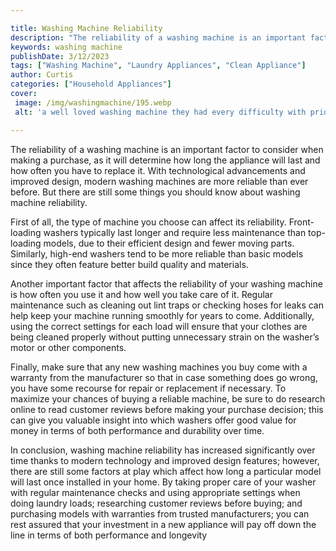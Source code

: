 ```yaml
---

title: Washing Machine Reliability
description: "The reliability of a washing machine is an important factor to consider when making a purchase, as it will determine how long the ...lets find out"
keywords: washing machine
publishDate: 3/12/2023
tags: ["Washing Machine", "Laundry Appliances", "Clean Appliance"]
author: Curtis
categories: ["Household Appliances"]
cover: 
 image: /img/washingmachine/195.webp
 alt: 'a well loved washing machine they had every difficulty with prior'

---
```


The reliability of a washing machine is an important factor to consider when making a purchase, as it will determine how long the appliance will last and how often you have to replace it. With technological advancements and improved design, modern washing machines are more reliable than ever before. But there are still some things you should know about washing machine reliability.

First of all, the type of machine you choose can affect its reliability. Front-loading washers typically last longer and require less maintenance than top-loading models, due to their efficient design and fewer moving parts. Similarly, high-end washers tend to be more reliable than basic models since they often feature better build quality and materials.

Another important factor that affects the reliability of your washing machine is how often you use it and how well you take care of it. Regular maintenance such as cleaning out lint traps or checking hoses for leaks can help keep your machine running smoothly for years to come. Additionally, using the correct settings for each load will ensure that your clothes are being cleaned properly without putting unnecessary strain on the washer’s motor or other components.

Finally, make sure that any new washing machines you buy come with a warranty from the manufacturer so that in case something does go wrong, you have some recourse for repair or replacement if necessary. To maximize your chances of buying a reliable machine, be sure to do research online to read customer reviews before making your purchase decision; this can give you valuable insight into which washers offer good value for money in terms of both performance and durability over time. 

In conclusion, washing machine reliability has increased significantly over time thanks to modern technology and improved design features; however, there are still some factors at play which affect how long a particular model will last once installed in your home. By taking proper care of your washer with regular maintenance checks and using appropriate settings when doing laundry loads; researching customer reviews before buying; and purchasing models with warranties from trusted manufacturers; you can rest assured that your investment in a new appliance will pay off down the line in terms of both performance and longevity
